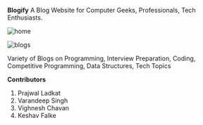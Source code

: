 **Blogify**
A Blog Website for Computer Geeks, Professionals, Tech Enthusiasts.

![home](https://user-images.githubusercontent.com/62328357/169678135-6d2d48cb-33b2-45ef-a978-d681a479d8de.png)


![blogs](https://user-images.githubusercontent.com/62328357/169678149-0c6260ce-7975-4cc9-b96a-ea32fec01cc3.png)

Variety of Blogs on Programming, Interview Preparation, Coding, Competitive Programming, Data Structures, Tech Topics


**Contributors**
1. Prajwal Ladkat
2. Varandeep Singh
3. Vighnesh Chavan
4. Keshav Falke
